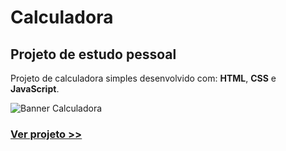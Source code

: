 # Calculadora
## Projeto de estudo pessoal

Projeto de calculadora simples desenvolvido com: **HTML**, **CSS** e **JavaScript**.

![Banner Calculadora](https://lailson19.github.io/projetos/calculadora/img/banner.jpg "Banner de exibição do projeto")

### [Ver projeto >>](https://lailson19.github.io/projetos/calculadora/ "Lailson Andesson - Projeto calculadora")
